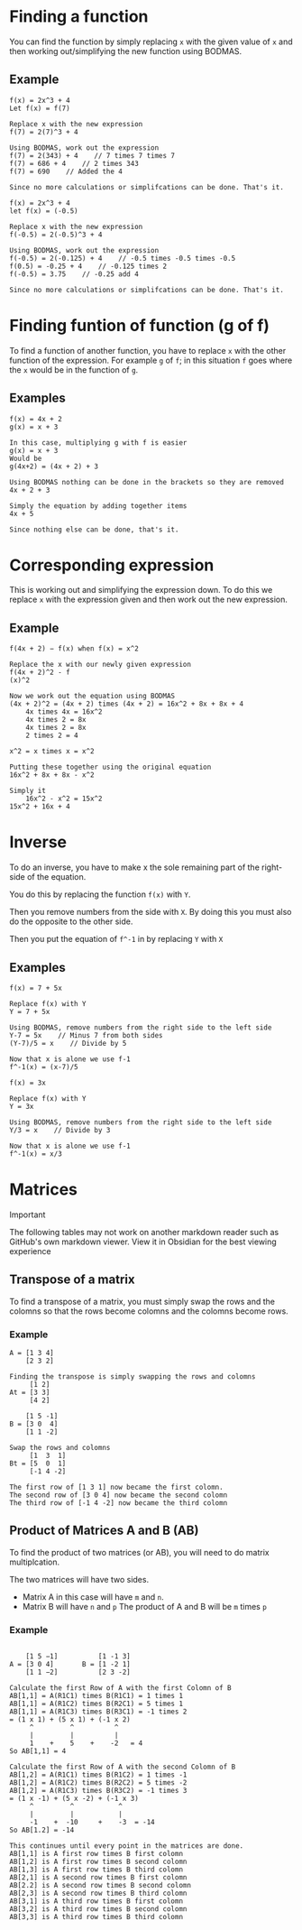 # Finding a function

You can find the function by simply replacing `x` with the given value of `x` and then working out/simplifying the new function using BODMAS.

## Example

```Math
f(x) = 2x^3 + 4
Let f(x) = f(7)

Replace x with the new expression
f(7) = 2(7)^3 + 4

Using BODMAS, work out the expression
f(7) = 2(343) + 4    // 7 times 7 times 7
f(7) = 686 + 4    // 2 times 343
f(7) = 690    // Added the 4

Since no more calculations or simplifcations can be done. That's it.
```

```Math
f(x) = 2x^3 + 4
let f(x) = (-0.5)

Replace x with the new expression
f(-0.5) = 2(-0.5)^3 + 4

Using BODMAS, work out the expression
f(-0.5) = 2(-0.125) + 4    // -0.5 times -0.5 times -0.5
f(0.5) = -0.25 + 4    // -0.125 times 2
f(-0.5) = 3.75    // -0.25 add 4

Since no more calculations or simplifcations can be done. That's it.
```

# Finding funtion of function (g of f)

To find a function of another function, you have to replace `x` with the other function of the expression. For example `g` of `f`; in this situation `f` goes where the `x` would be in the function of `g`.

## Examples

```Math
f(x) = 4x + 2
g(x) = x + 3

In this case, multiplying g with f is easier
g(x) = x + 3
Would be
g(4x+2) = (4x + 2) + 3

Using BODMAS nothing can be done in the brackets so they are removed
4x + 2 + 3

Simply the equation by adding together items
4x + 5

Since nothing else can be done, that's it.
```

# Corresponding expression

This is working out and simplifying the expression down. To do this we replace `x` with the expression given and then work out the new expression.

## Example

```Math
f(4x + 2) − f(x) when f(x) = x^2

Replace the x with our newly given expression
f(4x + 2)^2 - f
(x)^2

Now we work out the equation using BODMAS
(4x + 2)^2 = (4x + 2) times (4x + 2) = 16x^2 + 8x + 8x + 4
	4x times 4x = 16x^2
	4x times 2 = 8x
	4x times 2 = 8x
	2 times 2 = 4

x^2 = x times x = x^2

Putting these together using the original equation
16x^2 + 8x + 8x - x^2

Simply it
	16x^2 - x^2 = 15x^2
15x^2 + 16x + 4
```

# Inverse

To do an inverse, you have to make x the sole remaining part of the right-side of the equation.

You do this by replacing the function `f(x)` with `Y`.

Then you remove numbers from the side with `X`. By doing this you must also do the opposite to the other side.

Then you put the equation of `f^-1` in by replacing `Y` with `X`

## Examples

```Math
f(x) = 7 + 5x

Replace f(x) with Y
Y = 7 + 5x

Using BODMAS, remove numbers from the right side to the left side
Y-7 = 5x    // Minus 7 from both sides
(Y-7)/5 = x    // Divide by 5

Now that x is alone we use f-1
f^-1(x) = (x-7)/5
```

```Math
f(x) = 3x

Replace f(x) with Y
Y = 3x

Using BODMAS, remove numbers from the right side to the left side
Y/3 = x    // Divide by 3

Now that x is alone we use f-1
f^-1(x) = x/3
```

# Matrices

>[!Important]
>The following tables may not work on another markdown reader such as GitHub's own markdown viewer. View it in Obsidian for the best viewing experience

## Transpose of a matrix

To find a transpose of a matrix, you must simply swap the rows and the colomns so that the rows become colomns and the colomns become rows.

### Example

```Math
A = [1 3 4]
    [2 3 2]

Finding the transpose is simply swapping the rows and colomns
     [1 2]
At = [3 3]
     [4 2]
```

```Math
    [1 5 -1]
B = [3 0  4]
    [1 1 -2]

Swap the rows and colomns
     [1  3  1]
Bt = [5  0  1]
     [-1 4 -2]

The first row of [1 3 1] now became the first colomn.
The second row of [3 0 4] now became the second colomn
The third row of [-1 4 -2] now became the third colomn
```

## Product of Matrices A and B (AB)

To find the product of two matrices (or AB), you will need to do matrix multiplcation.

The two matrices will have two sides. 
- Matrix A in this case will have `m` and `n`.
- Matrix B will have `n` and `p`
The product of A and B will be `m` times `p`

### Example

```Math

    [1 5 −1]          [1 -1 3]
A = [3 0 4]       B = [1 -2 1]
    [1 1 −2]          [2 3 -2]

Calculate the first Row of A with the first Colomn of B
AB[1,1] = A(R1C1) times B(R1C1) = 1 times 1
AB[1,1] = A(R1C2) times B(R2C1) = 5 times 1
AB[1,1] = A(R1C3) times B(R3C1) = -1 times 2
= (1 x 1) + (5 x 1) + (-1 x 2)
     ^         ^          ^
     |         |          |
     1    +    5    +    -2   = 4
So AB[1,1] = 4

Calculate the first Row of A with the second Colomn of B
AB[1,2] = A(R1C1) times B(R1C2) = 1 times -1
AB[1,2] = A(R1C2) times B(R2C2) = 5 times -2
AB[1,2] = A(R1C3) times B(R3C2) = -1 times 3
= (1 x -1) + (5 x -2) + (-1 x 3)
     ^         ^           ^
     |         |           |
     -1    +  -10     +    -3  = -14
So AB[1.2] = -14

This continues until every point in the matrices are done.
AB[1,1] is A first row times B first colomn
AB[1,2] is A first row times B second colomn
AB[1,3] is A first row times B third colomn
AB[2,1] is A second row times B first colomn
AB[2.2] is A second row times B second colomn
AB[2,3] is A second row times B third colomn
AB[3,1] is A third row times B first colomn
AB[3,2] is A third row times B second colomn
AB[3,3] is A third row times B third colomn
```